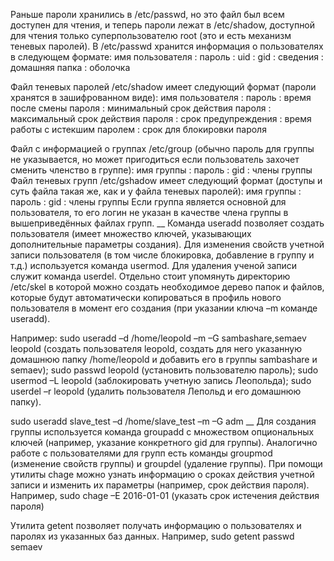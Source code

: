 Раньше пароли хранились в /etc/passwd, но это файл был всем доступен для чтения, и теперь пароли лежат в /etc/shadow, доступной для чтения только суперпользователю root (это и есть механизм теневых паролей).
В /etc/passwd хранится информация о пользователях в следующем формате:
имя пользователя : пароль : uid : gid : сведения : домашняя папка : оболочка

Файл теневых паролей /etc/shadow имеет следующий формат (пароли хранятся в зашифрованном виде):
имя пользователя : пароль : время после смены пароля : минимальный срок действия пароля : максимальный срок действия пароля : срок предупреждения : время работы с истекшим паролем : срок для блокировки пароля

Файл с информацией о группах /etc/group (обычно пароль для группы не указывается, но может пригодиться если пользователь захочет сменить членство в группе):
имя группы : пароль : gid : члены группы
Файл теневых групп /etc/gshadow имеет следующий формат (доступы и суть файла такая же, как и у файла теневых паролей):
имя группы : пароль : gid : члены группы
Если группа является основной для пользователя, то его логин не указан в качестве члена группы в вышеприведённых файлах групп.
__
Команда useradd позволяет создать пользователя (имеет множество ключей, указывающих дополнительные параметры создания). 
Для изменения свойств учетной записи пользователя (в том числе блокировка, добавление в группу и т.д.) используется команда usermod.
Для удаления ученой записи служит команда userdel.
Отдельно стоит упомянуть директорию /etc/skel в которой можно создать необходимое дерево папок и файлов, которые будут автоматически копироваться в профиль нового пользователя в момент его создания (при указании ключа –m команде useradd).

Например:
sudo useradd –d /home/leopold –m –G sambashare,semaev leopold (создать пользователя leopold, создать для него указанную домашнюю папку /home/leopold  и добавить его в группы sambashare и semaev);
sudo passwd leopold (установить пользователю пароль);
sudo usermod –L leopold (заблокировать учетную запись Леопольда);
sudo userdel –r leopold (удалить пользователя Лепольд и его домашнюю папку).

sudo useradd slave_test –d /home/slave_test –m –G adm 
__
Для создания группы используется команда groupadd c множеством опциональных ключей (например, указание конкретного gid для группы). Аналогично работе с пользователями для групп есть команды groupmod (изменение свойств группы) и groupdel (удаление группы).
При помощи утилиты chage можно узнать информацию о сроках действия учетной записи и изменить их параметры (например, срок действия пароля). Например, 
sudo chage –E 2016-01-01 (указать срок истечения действия пароля)

Утилита getent позволяет получать информацию о пользователях и паролях из указанных баз данных. Например,
sudo getent passwd semaev
